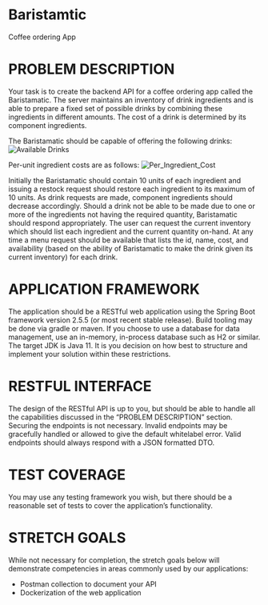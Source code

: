 # Baristamtic
Coffee ordering App

# PROBLEM DESCRIPTION
Your task is to create the backend API for a coffee ordering app called the Baristamatic. The
server maintains an inventory of drink ingredients and is able to prepare a fixed set of possible
drinks by combining these ingredients in different amounts. The cost of a drink is determined by
its component ingredients.

The Baristamatic should be capable of offering the following drinks:
![Available Drinks](https://user-images.githubusercontent.com/35673164/203593647-4f5bad45-69d4-42d3-a742-ea272b80d4f9.JPG)

Per-unit ingredient costs are as follows:
![Per_Ingredient_Cost](https://user-images.githubusercontent.com/35673164/203594090-00316bc8-795c-4631-a735-943a498a584a.JPG)

Initially the Baristamatic should contain 10 units of each ingredient and issuing a restock request
should restore each ingredient to its maximum of 10 units. As drink requests are made,
component ingredients should decrease accordingly. Should a drink not be able to be made
due to one or more of the ingredients not having the required quantity, Baristamatic should
respond appropriately. The user can request the current inventory which should list each
ingredient and the current quantity on-hand.
At any time a menu request should be available that lists the id, name, cost, and availability
(based on the ability of Baristamatic to make the drink given its current inventory) for each drink.

# APPLICATION FRAMEWORK
The application should be a RESTful web application using the Spring Boot framework version
2.5.5 (or most recent stable release). Build tooling may be done via gradle or maven. If you
choose to use a database for data management, use an in-memory, in-process database such
as H2 or similar. The target JDK is Java 11. It is you decision on how best to structure and
implement your solution within these restrictions.

# RESTFUL INTERFACE
The design of the RESTful API is up to you, but should be able to handle all the capabilities
discussed in the “PROBLEM DESCRIPTION” section. Securing the endpoints is not necessary.
Invalid endpoints may be gracefully handled or allowed to give the default whitelabel error. Valid
endpoints should always respond with a JSON formatted DTO.

# TEST COVERAGE
You may use any testing framework you wish, but there should be a reasonable set of tests to
cover the application’s functionality.

# STRETCH GOALS
While not necessary for completion, the stretch goals below will demonstrate competencies in
areas commonly used by our applications:
- Postman collection to document your API
- Dockerization of the web application
